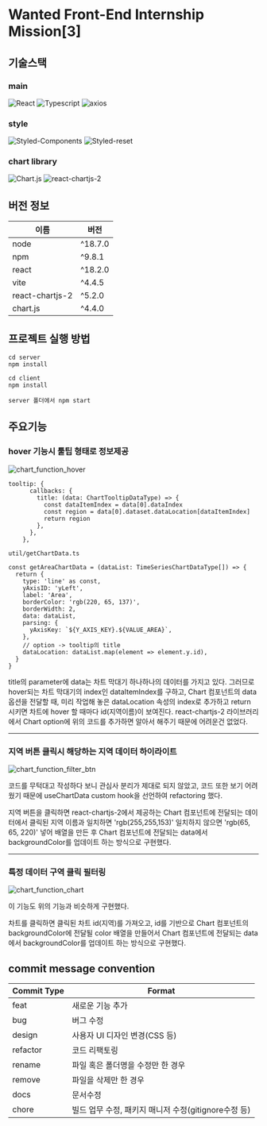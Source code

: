 <h1>Wanted Front-End Internship Mission[3]</h1>

<h2>기술스택</h2>

<h3>main</h3>

![React](https://img.shields.io/badge/React-61DAFB?style=for-the-badge&logo=react&logoColor=white)
![Typescript](https://img.shields.io/badge/Typescript-3178C6?style=for-the-badge&logo=typescript&logoColor=white)
![axios](https://img.shields.io/badge/axios-5A29E4?style=for-the-badge&logo=axios&logoColor=white)

<h3>style</h3>

![Styled-Components](https://img.shields.io/badge/styled--components-DB7093?style=for-the-badge&logo=styledcomponents&logoColor=white)
![Styled-reset](https://img.shields.io/badge/styled--reset-DB7093?style=for-the-badge&logo=styledreset&logoColor=white)

<h3>chart library</h3>

![Chart.js](https://img.shields.io/badge/Chart.js-FF6384?style=for-the-badge&logo=chartjs&logoColor=white)
![react-chartjs-2](https://img.shields.io/badge/react--chartjs--2-61DAFB?style=for-the-badge&logo=chartjs&logoColor=white)


<h2>버전 정보</h2>

| 이름               | 버전    |
| ----------------- | ------- |
| node              | ^18.7.0 |
| npm               | ^9.8.1 |
| react             | ^18.2.0 |
| vite              | ^4.4.5  |
| react-chartjs-2   | ^5.2.0  |
| chart.js          | ^4.4.0  |

<h2>프로젝트 실행 방법</h2>

```
cd server
npm install

cd client
npm install

server 폴더에서 npm start
```

<h2>주요기능</h2>

### hover 기능시 툴팁 형태로 정보제공

![chart_function_hover](https://github.com/tjswo2292/wanted-internship-3/assets/55657931/bce986d9-8f5a-4389-88ca-5be4f1a1bfa4)

```
tooltip: {
      callbacks: {
        title: (data: ChartTooltipDataType) => {
          const dataItemIndex = data[0].dataIndex
          const region = data[0].dataset.dataLocation[dataItemIndex]
          return region
        },
      },
    },
```
```
util/getChartData.ts

const getAreaChartData = (dataList: TimeSeriesChartDataType[]) => {
  return {
    type: 'line' as const,
    yAxisID: 'yLeft',
    label: 'Area',
    borderColor: 'rgb(220, 65, 137)',
    borderWidth: 2,
    data: dataList,
    parsing: {
      yAxisKey: `${Y_AXIS_KEY}.${VALUE_AREA}`,
    },
    // option -> tooltip의 title
    dataLocation: dataList.map(element => element.y.id),
  }
}
```
title의 parameter에 data는 차트 막대기 하나하나의 데이터를 가지고 있다. 그러므로 hover되는 차트 막대기의
index인 dataItemIndex를 구하고, Chart 컴포넌트의 data 옵션을 전달할 때, 미리 작업해 놓은 dataLocation 속성의 index로
추가하고 return 시키면 차트에 hover 할 때마다 id(지역이름)이 보여진다.
react-chartjs-2 라이브러리에서 Chart option에 위의 코드를 추가하면 알아서 해주기 때문에 어려운건 없었다.

----

### 지역 버튼 클릭시 해당하는 지역 데이터 하이라이트

![chart_function_filter_btn](https://github.com/tjswo2292/wanted-internship-3/assets/55657931/33bdd300-5631-4b5d-bf77-b68eb5293f82)

코드를 무턱대고 작성하다 보니 관심사 분리가 제대로 되지 않았고, 코드 또한 보기 어려웠기 때문에 useChartData custom hook을
선언하여 refactoring 했다.

지역 버튼을 클릭하면 react-chartjs-2에서 제공하는 Chart 컴포넌트에 전달되는 데이터에서 클릭된 지역 이름과 일치하면 'rgb(255,255,153)' 일치하지 않으면 'rgb(65, 65, 220)'
넣어 배열을 만든 후 Chart 컴포넌트에 전달되는 data에서 backgroundColor를 업데이트 하는 방식으로 구현했다.

-----

### 특정 데이터 구역 클릭 필터링

![chart_function_chart](https://github.com/tjswo2292/wanted-internship-3/assets/55657931/4dbf0de9-5cc1-47e3-9c9b-9bc2fbd43a39)

이 기능도 위의 기능과 비슷하게 구현했다.

차트를 클릭하면 클릭된 차트 id(지역)를 가져오고, id를 기반으로 Chart 컴포넌트의 backgroundColor에 전달될 color 배열을 만들어서
Chart 컴포넌트에 전달되는 data에서 backgroundColor를 업데이트 하는 방식으로 구현했다.

<h2>commit message convention</h2> 

| Commit Type | Format                                               |
| ----------- | ---------------------------------------------------- |
| feat        | 새로운 기능 추가                                     |
| bug         | 버그 수정                                            |
| design      | 사용자 UI 디자인 변경(CSS 등)                        |
| refactor    | 코드 리팩토링                                        |
| rename      | 파일 혹은 폴더명을 수정만 한 경우                    |
| remove      | 파일을 삭제만 한 경우                                |
| docs        | 문서수정                                             |
| chore       | 빌드 업무 수정, 패키지 매니저 수정(gitignore수정 등) |
